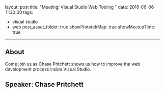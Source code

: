 layout: post
title: "Meeting: Visual Studio Web Tooling "
date: 2016-06-06 11:30:00
tags:
- visual studio
- web
post_asset_folder: true
showPrototekMap: true
showMeetupTime: true
---

## About
Come join us as Chase Pritchett shows us how to improve the web development process inside Visual Studio.

## Speaker: Chase Pritchett
